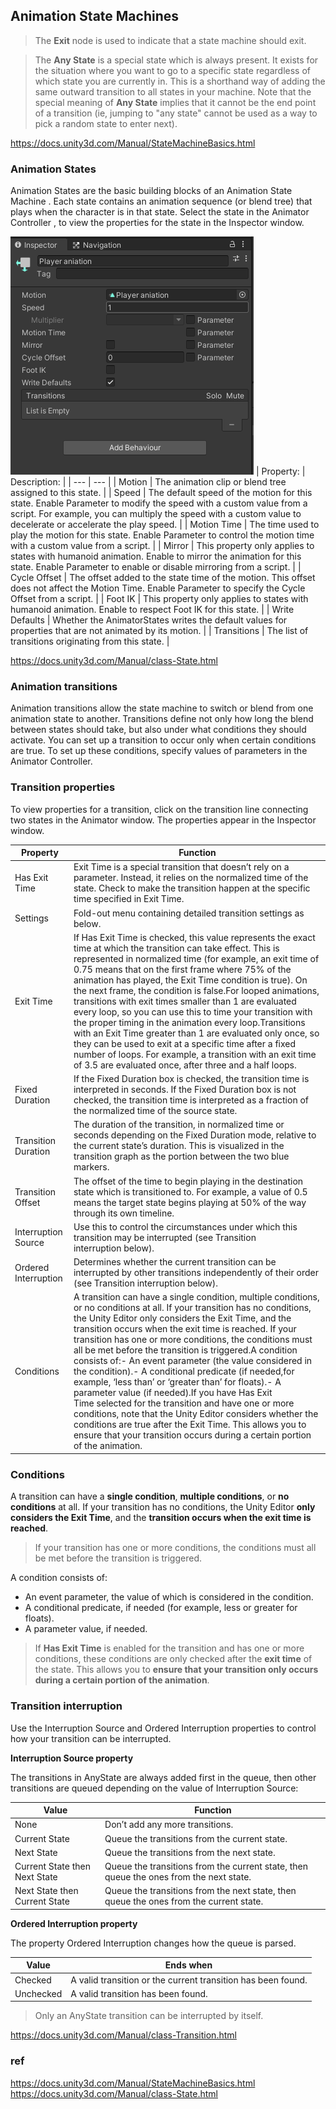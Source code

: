 ## Animation State Machines



> The **Exit** node is used to indicate that a state machine should exit.

> The **Any State** is a special state which is always present. It exists for the situation where you want to go to a specific state regardless of which state you are currently in. This is a shorthand way of adding the same outward transition to all states in your machine. Note that the special meaning of **Any State** implies that it cannot be the end point of a transition (ie, jumping to "any state" cannot be used as a way to pick a random state to enter next).



https://docs.unity3d.com/Manual/StateMachineBasics.html


### Animation States
Animation States are the basic building blocks of an Animation State Machine
. Each state contains an animation sequence (or blend tree) that plays when the character is in that state. Select the state in the Animator Controller
, to view the properties for the state in the Inspector
 window.

 ![](./Animation_state.png)
| Property: | Description: |
| --- | --- |
| Motion | The animation clip or blend tree assigned to this state. |
| Speed | The default speed of the motion for this state. Enable Parameter to modify the speed with a custom value from a script. For example, you can multiply the speed with a custom value to decelerate or accelerate the play speed. |
| Motion Time | The time used to play the motion for this state. Enable Parameter to control the motion time with a custom value from a script. |
| Mirror | This property only applies to states with humanoid animation. Enable to mirror the animation for this state. Enable Parameter to enable or disable mirroring from a script. |
| Cycle Offset | The offset added to the state time of the motion. This offset does not affect the Motion Time. Enable Parameter to specify the Cycle Offset from a script. |
| Foot IK | This property only applies to states with humanoid animation. Enable to respect Foot IK for this state. |
| Write Defaults | Whether the AnimatorStates writes the default values for properties that are not animated by its motion. |
| Transitions | The list of transitions originating from this state. |
 

https://docs.unity3d.com/Manual/class-State.html


### Animation transitions

Animation transitions allow the state machine
 to switch or blend from one animation state to another. Transitions define not only how long the blend between states should take, but also under what conditions they should activate. You can set up a transition to occur only when certain conditions are true. To set up these conditions, specify values of parameters in the Animator Controller.

### Transition properties
To view properties for a transition, click on the transition line connecting two states in the Animator window. The properties appear in the Inspector window.

| Property | Function |
| --- | --- |
| Has Exit Time | Exit Time is a special transition that doesn’t rely on a parameter. Instead, it relies on the normalized time of the state. Check to make the transition happen at the specific time specified in Exit Time. |
| Settings | Fold-out menu containing detailed transition settings as below. |
| Exit Time | If Has Exit Time is checked, this value represents the exact time at which the transition can take effect. This is represented in normalized time (for example, an exit time of 0.75 means that on the first frame where 75% of the animation has played, the Exit Time condition is true). On the next frame, the condition is false.For looped animations, transitions with exit times smaller than 1 are evaluated every loop, so you can use this to time your transition with the proper timing in the animation every loop.Transitions with an Exit Time greater than 1 are evaluated only once, so they can be used to exit at a specific time after a fixed number of loops. For example, a transition with an exit time of 3.5 are evaluated once, after three and a half loops. |
| Fixed Duration | If the Fixed Duration box is checked, the transition time is interpreted in seconds. If the Fixed Duration box is not checked, the transition time is interpreted as a fraction of the normalized time of the source state. |
| Transition Duration | The duration of the transition, in normalized time or seconds depending on the Fixed Duration mode, relative to the current state’s duration. This is visualized in the transition graph as the portion between the two blue markers. |
| Transition Offset | The offset of the time to begin playing in the destination state which is transitioned to. For example, a value of 0.5 means the target state begins playing at 50% of the way through its own timeline. |
| Interruption Source | Use this to control the circumstances under which this transition may be interrupted (see Transition interruption below). |
| Ordered Interruption | Determines whether the current transition can be interrupted by other transitions independently of their order (see Transition interruption below). |
| Conditions | A transition can have a single condition, multiple conditions, or no conditions at all. If your transition has no conditions, the Unity Editor only considers the Exit Time, and the transition occurs when the exit time is reached. If your transition has one or more conditions, the conditions must all be met before the transition is triggered.A condition consists of:- An event parameter (the value considered in the condition).- A conditional predicate (if needed,for example, ‘less than’ or ‘greater than’ for floats).- A parameter value (if needed).If you have Has Exit Time selected for the transition and have one or more conditions, note that the Unity Editor considers whether the conditions are true after the Exit Time. This allows you to ensure that your transition occurs during a certain portion of the animation. |

### Conditions
A transition can have a **single condition**, **multiple conditions**, or **no conditions** at all. If your transition has no conditions, the Unity Editor **only considers the Exit Time**, and the **transition occurs when the exit time is reached**. 
> If your transition has one or more conditions, the conditions must all be met before the transition is triggered.

A condition consists of:

- An event parameter, the value of which is considered in the condition.
- A conditional predicate, if needed (for example, less or greater for floats).
- A parameter value, if needed.

> If **Has Exit Time** is enabled for the transition and has one or more conditions, these conditions are only checked after the **exit time** of the state. This allows you to **ensure that your transition only occurs during a certain portion of the animation**.

### Transition interruption
Use the Interruption Source and Ordered Interruption properties to control how your transition can be interrupted.

**Interruption Source property** 

The transitions in AnyState are always added first in the queue, then other transitions are queued depending on the value of Interruption Source:

| Value | Function |
| --- | --- |
| None | Don’t add any more transitions. |
| Current State | Queue the transitions from the current state. |
| Next State | Queue the transitions from the next state. |
| Current State then Next State | Queue the transitions from the current state, then queue the ones from the next state. |
| Next State then Current State | Queue the transitions from the next state, then queue the ones from the current state. |

**Ordered Interruption property** 

The property Ordered Interruption changes how the queue is parsed.

| Value | Ends when |
| --- | --- |
| Checked | A valid transition or the current transition has been found. |
| Unchecked | A valid transition has been found. |

> Only an AnyState transition can be interrupted by itself.



https://docs.unity3d.com/Manual/class-Transition.html



### ref 
https://docs.unity3d.com/Manual/StateMachineBasics.html \
https://docs.unity3d.com/Manual/class-State.html

